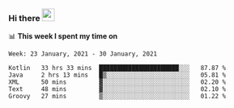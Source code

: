 ### Hi there <a href="https://www.gautamkrishnar.com/"><img src="https://media.giphy.com/media/hvRJCLFzcasrR4ia7z/giphy.gif" width="25px"></a>

📊 **This week I spent my time on**

<!--START_SECTION:waka-->
```text
Week: 23 January, 2021 - 30 January, 2021

Kotlin   33 hrs 33 mins  ██████████████████████░░░   87.87 % 
Java     2 hrs 13 mins   █▒░░░░░░░░░░░░░░░░░░░░░░░   05.81 % 
XML      50 mins         ▓░░░░░░░░░░░░░░░░░░░░░░░░   02.20 % 
Text     48 mins         ▓░░░░░░░░░░░░░░░░░░░░░░░░   02.10 % 
Groovy   27 mins         ▒░░░░░░░░░░░░░░░░░░░░░░░░   01.22 % 
```
<!--END_SECTION:waka-->
